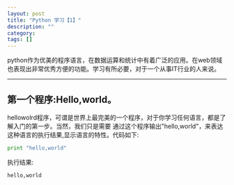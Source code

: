 ```yaml
---
layout: post
title: "Python 学习【1】"
description: ""
category:
tags: []
---
```


python作为优美的程序语言，在数据运算和统计中有着广泛的应用。在web领域也表现出非常优秀方便的功能。学习有所必要，对于一个从事IT行业的人来说。<br/>

--------
## 第一个程序:Hello,world。

hellowolrd程序，可谓是世界上最完美的一个程序，对于你学习任何语言，都是了解入门的第一步。当然，我们只是需要
通过这个程序输出"hello,world"，来表达这种语言的执行结果,显示语言的特性。代码如下:

```python
print "hello,world"

```

执行结果:

```
hello,world

```

